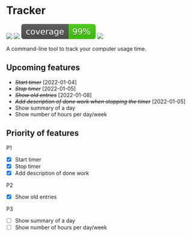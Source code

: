 # Tracker

<a href="https://github.com/guemax/tracker/issues" alt="Issues"><img src="https://img.shields.io/github/issues/guemax/tracker"></a>
<a href="https://github.com/guemax/tracker/pulls" alt="Pull requests"><img src="https://img.shields.io/github/issues-pr/guemax/tracker"><a>
<a href="https://github.com/guemax/tracker" alt="Code coverage"><img src="./docs/coverage-badge/coverage.svg"></a>
<a href="https://github.com/guemax/tracker/blob/main/LICENSE" alt="License"><img src="https://img.shields.io/github/license/guemax/tracker"></a>

<!-- ![GitHub release (latest by date)](https://img.shields.io/github/v/release/guemax/tracker) -->

A command-line tool to track your computer usage time.

## Upcoming features

- _~~Start timer~~_ [2022-01-04]
- _~~Stop timer~~_ [2022-01-05]
- _~~Show old entries~~_ [2022-01-08]
- _~~Add description of done work when stopping the timer~~_ [2022-01-05]
- Show summary of a day
- Show number of hours per day/week

## Priority of features

P1

- [x] Start timer
- [x] Stop timer
- [x] Add description of done work

P2

- [x] Show old entries

P3

- [ ] Show summary of a day
- [ ] Show number of hours per day/week
